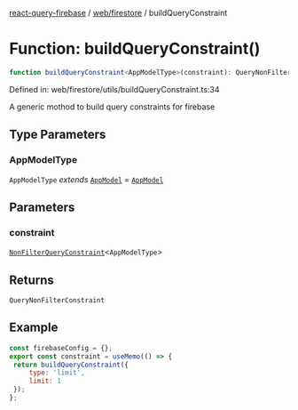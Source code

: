[react-query-firebase](../../../modules.md) / [web/firestore](../index.md) / buildQueryConstraint

# Function: buildQueryConstraint()

```ts
function buildQueryConstraint<AppModelType>(constraint): QueryNonFilterConstraint
```

Defined in: web/firestore/utils/buildQueryConstraint.ts:34

A generic mothod to build query constraints for firebase

## Type Parameters

### AppModelType

`AppModelType` *extends* [`AppModel`](../../../types/type-aliases/AppModel.md) = [`AppModel`](../../../types/type-aliases/AppModel.md)

## Parameters

### constraint

[`NonFilterQueryConstraint`](../../../types/type-aliases/NonFilterQueryConstraint.md)\<`AppModelType`\>

## Returns

`QueryNonFilterConstraint`

## Example

```jsx
const firebaseConfig = {};
export const constraint = useMemo(() => {
 return buildQueryConstraint({
     type: 'limit',
     limit: 1
 });
};
```
